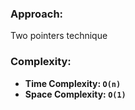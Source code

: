 ### Approach:
Two pointers technique
​
### Complexity:
- **Time Complexity: `O(n)`**
- **Space Complexity: `O(1)`**